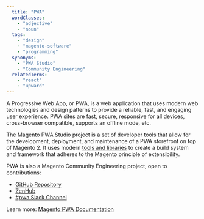 ```yaml
---
  title: "PWA"
  wordClasses:
    - "adjective"
    - "noun"
  tags:
    - "design"
    - "magento-software"
    - "programming"
  synonyms:
    - "PWA Studio"
    - "Community Engineering"
  relatedTerms:
    - "react"
    - "upward"
---
```

A Progressive Web App, or PWA, is a web application that uses modern web technologies and design patterns to provide a reliable, fast, and engaging user experience. PWA sites are fast, secure, responsive for all devices, cross-browser compatible, supports an offline mode, etc.

The Magento PWA Studio project is a set of developer tools that allow for the development, deployment, and maintenance of a PWA storefront on top of Magento 2. It uses modern [tools and libraries](https://magento-research.github.io/pwa-studio/technologies/tools-libraries/) to create a build system and framework that adheres to the Magento principle of extensibility.

PWA is also a Magento Community Engineering project, open to contributions:

* [GitHub Repository](https://github.com/magento-research/pwa-studio)
* [ZenHub](https://app.zenhub.com/workspace/o/magento-research/pwa-studio/boards?repos=137249745)
* [#pwa Slack Channel](https://magentocommeng.slack.com/messages/C8076E0KS)

Learn more: [Magento PWA Documentation](https://magento-research.github.io/pwa-studio/)
